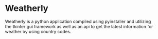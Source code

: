 # Weatherly
Weatherly is a python application compiled using pyinstaller and utilizing the tkinter gui framework as well as an api to get the latest information for weather by using country codes.
